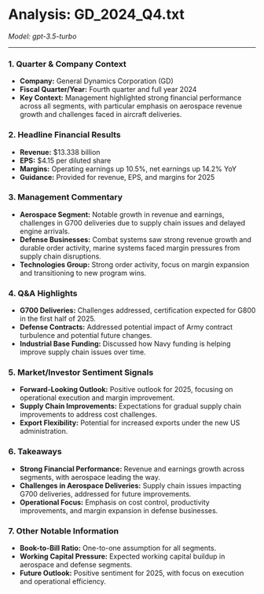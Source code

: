 # Analysis: GD_2024_Q4.txt

*Model: gpt-3.5-turbo*

---

### 1. Quarter & Company Context
- **Company:** General Dynamics Corporation (GD)
- **Fiscal Quarter/Year:** Fourth quarter and full year 2024
- **Key Context:** Management highlighted strong financial performance across all segments, with particular emphasis on aerospace revenue growth and challenges faced in aircraft deliveries.

### 2. Headline Financial Results
- **Revenue:** $13.338 billion
- **EPS:** $4.15 per diluted share
- **Margins:** Operating earnings up 10.5%, net earnings up 14.2% YoY
- **Guidance:** Provided for revenue, EPS, and margins for 2025

### 3. Management Commentary
- **Aerospace Segment:** Notable growth in revenue and earnings, challenges in G700 deliveries due to supply chain issues and delayed engine arrivals.
- **Defense Businesses:** Combat systems saw strong revenue growth and durable order activity, marine systems faced margin pressures from supply chain disruptions.
- **Technologies Group:** Strong order activity, focus on margin expansion and transitioning to new program wins.

### 4. Q&A Highlights
- **G700 Deliveries:** Challenges addressed, certification expected for G800 in the first half of 2025.
- **Defense Contracts:** Addressed potential impact of Army contract turbulence and potential future changes.
- **Industrial Base Funding:** Discussed how Navy funding is helping improve supply chain issues over time.

### 5. Market/Investor Sentiment Signals
- **Forward-Looking Outlook:** Positive outlook for 2025, focusing on operational execution and margin improvement.
- **Supply Chain Improvements:** Expectations for gradual supply chain improvements to address cost challenges.
- **Export Flexibility:** Potential for increased exports under the new US administration.

### 6. Takeaways
- **Strong Financial Performance:** Revenue and earnings growth across segments, with aerospace leading the way.
- **Challenges in Aerospace Deliveries:** Supply chain issues impacting G700 deliveries, addressed for future improvements.
- **Operational Focus:** Emphasis on cost control, productivity improvements, and margin expansion in defense businesses.

### 7. Other Notable Information
- **Book-to-Bill Ratio:** One-to-one assumption for all segments.
- **Working Capital Pressure:** Expected working capital buildup in aerospace and defense segments.
- **Future Outlook:** Positive sentiment for 2025, with focus on execution and operational efficiency.